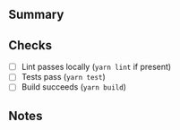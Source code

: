 ## Summary

## Checks
- [ ] Lint passes locally (`yarn lint` if present)
- [ ] Tests pass (`yarn test`)
- [ ] Build succeeds (`yarn build`)

## Notes
